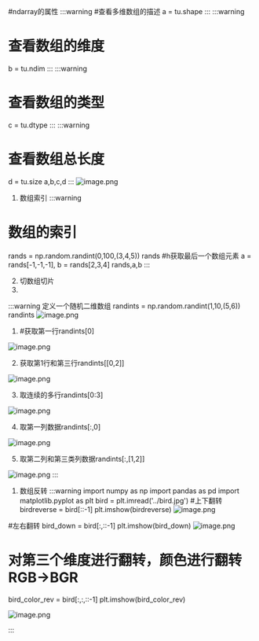 #ndarray的属性
:::warning
#查看多维数组的描述
a = tu.shape
:::
:::warning
# 查看数组的维度
b = tu.ndim
:::
:::warning
# 查看数组的类型
c = tu.dtype
:::
:::warning
# 查看数组总长度
d = tu.size
a,b,c,d
:::
![image.png](https://cdn.nlark.com/yuque/0/2023/png/33630553/1703991141173-d7748d4d-1345-4e65-b0ae-771b362471f5.png#averageHue=%2348a379&clientId=ud114ebce-18a9-4&from=paste&height=231&id=u8465cff4&originHeight=289&originWidth=1406&originalType=binary&ratio=1.25&rotation=0&showTitle=false&size=43596&status=done&style=none&taskId=u63c60630-bb74-47a9-b8a5-34b5f5581bf&title=&width=1124.8)

1. 数组索引
:::warning
# 数组的索引
rands = np.random.randint(0,100,(3,4,5))
rands
#h获取最后一个数组元素
a = rands[-1,-1,-1],
b = rands[2,3,4]
rands,a,b
:::

2. 切数组切片
3. 

:::warning
定义一个随机二维数组
randints = np.random.randint(1,10,(5,6))
randints
![image.png](https://cdn.nlark.com/yuque/0/2023/png/33630553/1703993675686-9be12185-62de-45ae-b990-cc423f71055c.png#clientId=ud114ebce-18a9-4&from=paste&height=86&id=u71edbca1&originHeight=215&originWidth=1002&originalType=binary&ratio=1.25&rotation=0&showTitle=false&size=20175&status=done&style=none&taskId=ue36b05b1-159e-4fbd-9f7e-7aaec22cdea&title=&width=400)

   1. #获取第一行randints[0]

![image.png](https://cdn.nlark.com/yuque/0/2023/png/33630553/1703993730715-075fbec4-89cb-4489-ad3b-7c873ed26361.png#averageHue=%23d6b480&clientId=ud114ebce-18a9-4&from=paste&height=89&id=u1d90e9ef&originHeight=97&originWidth=437&originalType=binary&ratio=1.25&rotation=0&showTitle=false&size=5727&status=done&style=none&taskId=u0e5c1b5d-918f-4677-bb2d-f5f3510152f&title=&width=400)

   2. 获取第1行和第三行randints[[0,2]]

![image.png](https://cdn.nlark.com/yuque/0/2023/png/33630553/1703993768212-bada6023-d56a-4d3d-b402-01599d670eae.png#averageHue=%23faf9f8&clientId=ud114ebce-18a9-4&from=paste&height=99&id=u673f30ab&originHeight=131&originWidth=531&originalType=binary&ratio=1.25&rotation=0&showTitle=false&size=13471&status=done&style=none&taskId=ueea177b9-972a-4686-abfe-12fecad55ce&title=&width=400)

   3. 取连续的多行randints[0:3]

![image.png](https://cdn.nlark.com/yuque/0/2023/png/33630553/1703993799811-c2219987-b936-47ee-a877-9c3791843669.png#averageHue=%23fbfafa&clientId=ud114ebce-18a9-4&from=paste&height=60&id=ubee02bb1&originHeight=149&originWidth=997&originalType=binary&ratio=1.25&rotation=0&showTitle=false&size=18071&status=done&style=none&taskId=ua015311e-7ca0-4138-9a03-68a2bc0f0be&title=&width=400)

   4. 取第一列数据randints[:,0]

![image.png](https://cdn.nlark.com/yuque/0/2023/png/33630553/1703993839649-e5f3aef8-bcff-4dc0-ab46-d0ac9f2e5f3e.png#averageHue=%23f9f8f7&clientId=ud114ebce-18a9-4&from=paste&height=75&id=u6cce935d&originHeight=104&originWidth=557&originalType=binary&ratio=1.25&rotation=0&showTitle=false&size=8479&status=done&style=none&taskId=u8de84e4d-d1d1-48b8-a1c5-b4326ef4a76&title=&width=400)

   5. 取第二列和第三类列数据randints[:,[1,2]]

![image.png](https://cdn.nlark.com/yuque/0/2023/png/33630553/1703993962763-caf7ba01-35b7-4202-bde5-3642039ba998.png#clientId=ud114ebce-18a9-4&from=paste&height=126&id=uaad12493&originHeight=188&originWidth=596&originalType=binary&ratio=1.25&rotation=0&showTitle=false&size=12495&status=done&style=none&taskId=u8d63eeed-32a2-40a8-8463-f0e90909261&title=&width=400)
:::

1. 数组反转
:::warning
import numpy as np
import pandas as pd
import matplotlib.pyplot as plt
bird = plt.imread('../bird.jpg')
#上下翻转
birdreverse = bird[::-1]
plt.imshow(birdreverse)
![image.png](https://cdn.nlark.com/yuque/0/2023/png/33630553/1703995249158-432ae5dc-e14b-4c9b-97a3-e906c7c26a9f.png#averageHue=%239eaa95&clientId=ud114ebce-18a9-4&from=paste&height=486&id=u08173c06&originHeight=608&originWidth=855&originalType=binary&ratio=1.25&rotation=0&showTitle=false&size=216303&status=done&style=none&taskId=u74ebf3fe-e6e0-446d-b5ee-4ec9a4fc33e&title=&width=684)

#左右翻转
bird_down = bird[:,::-1]
plt.imshow(bird_down)
![image.png](https://cdn.nlark.com/yuque/0/2023/png/33630553/1703995276224-3ca00ec4-6a18-481d-b9bd-765088505a32.png#averageHue=%23cbb642&clientId=ud114ebce-18a9-4&from=paste&height=509&id=u82c587d4&originHeight=636&originWidth=1076&originalType=binary&ratio=1.25&rotation=0&showTitle=false&size=225393&status=done&style=none&taskId=u4611391c-9d8f-4f7f-ba1b-ecf47599152&title=&width=860.8)

# 对第三个维度进行翻转，颜色进行翻转 RGB->BGR
bird_color_rev = bird[:,:,::-1]
plt.imshow(bird_color_rev)

![image.png](https://cdn.nlark.com/yuque/0/2023/png/33630553/1703995298230-eed510a3-b90a-4531-a7a8-f40909505641.png#averageHue=%23eedac9&clientId=ud114ebce-18a9-4&from=paste&height=453&id=ua1e4e640&originHeight=566&originWidth=1018&originalType=binary&ratio=1.25&rotation=0&showTitle=false&size=196802&status=done&style=none&taskId=u91916cc8-0773-488f-9011-8ed724c1390&title=&width=814.4)

:::
